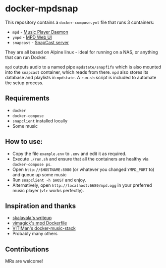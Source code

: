# docker-mpdsnap

This repository contains a `docker-compose.yml` file that runs 3 containers:
* `mpd` - [Music Player Daemon](https://www.musicpd.org)
* `ympd` - [MPD Web UI](https://www.ympd.org/)
* `snapcast` - [SnapCast server](https://github.com/badaix/snapcast)

They are all based on Alpine linux - ideal for running on a NAS, or anything that can run Docker.

`mpd` outputs audio to a named pipe `mpdstate/snapfifo` which is also mounted into the `snapcast` container, which reads from there. `mpd` also stores its database and playlists in `mpdstate`. A `run.sh` script is included to automate the setup process.

## Requirements
* `docker`
* `docker-compose`
* `snapclient` installed locally
* Some music

## How to use:

* Copy the file `example.env` to `.env` and edit it as required.
* Execute `./run.sh` and ensure that all the containers are healthy via `docker-compose ps`.
* Open `http://$HOSTNAME:8080` (or whatever you changed `YMPD_PORT` to) and queue up some music
* Run `snapclient -h $HOST` and enjoy. 
* Alternatively, open `http://localhost:6680/mpd.ogg` in your preferred music player (`vlc` works perfectly).

## Inspiration and thanks

* [skalavala's writeup](https://github.com/skalavala/Multi-Room-Audio-Centralized-Audio-for-Home)
* [vimagick's mpd Dockerfile](https://github.com/vimagick/dockerfiles/tree/master/mpd)
* [VITIMan's docker-music-stack](https://github.com/VITIMan/docker-music-stack)
* Probably many others

## Contributions

MRs are welcome!
